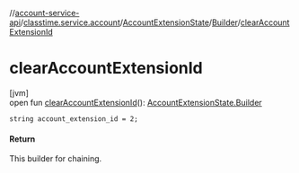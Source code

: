 //[account-service-api](../../../../index.md)/[classtime.service.account](../../index.md)/[AccountExtensionState](../index.md)/[Builder](index.md)/[clearAccountExtensionId](clear-account-extension-id.md)

# clearAccountExtensionId

[jvm]\
open fun [clearAccountExtensionId](clear-account-extension-id.md)(): [AccountExtensionState.Builder](index.md)

`string account_extension_id = 2;`

#### Return

This builder for chaining.
